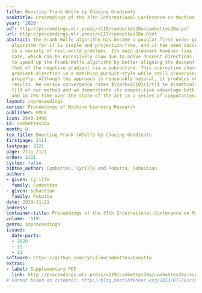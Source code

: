 ```yaml
---
title: Boosting Frank-Wolfe by Chasing Gradients
booktitle: Proceedings of the 37th International Conference on Machine Learning
year: '2020'
pdf: http://proceedings.mlr.press/v119/combettes20a/combettes20a.pdf
url: http://proceedings.mlr.press/v119/combettes20a.html
abstract: The Frank-Wolfe algorithm has become a popular first-order optimization
  algorithm for it is simple and projection-free, and it has been successfully applied
  to a variety of real-world problems. Its main drawback however lies in its convergence
  rate, which can be excessively slow due to naive descent directions. We propose
  to speed up the Frank-Wolfe algorithm by better aligning the descent direction with
  that of the negative gradient via a subroutine. This subroutine chases the negative
  gradient direction in a matching pursuit-style while still preserving the projection-free
  property. Although the approach is reasonably natural, it produces very significant
  results. We derive convergence rates $\mathcal{O}(1/t)$ to $\mathcal{O}(e^{-\omega
  t})$ of our method and we demonstrate its competitive advantage both per iteration
  and in CPU time over the state-of-the-art in a series of computational experiments.
layout: inproceedings
series: Proceedings of Machine Learning Research
publisher: PMLR
issn: 2640-3498
id: combettes20a
month: 0
tex_title: Boosting Frank-{W}olfe by Chasing Gradients
firstpage: 2111
lastpage: 2121
page: 2111-2121
order: 2111
cycles: false
bibtex_author: Combettes, Cyrille and Pokutta, Sebastian
author:
- given: Cyrille
  family: Combettes
- given: Sebastian
  family: Pokutta
date: 2020-11-21
address: 
container-title: Proceedings of the 37th International Conference on Machine Learning
volume: '119'
genre: inproceedings
issued:
  date-parts:
  - 2020
  - 11
  - 21
software: https://github.com/cyrillewcombettes/boostfw
extras:
- label: Supplementary PDF
  link: http://proceedings.mlr.press/v119/combettes20a/combettes20a-supp.pdf
# Format based on citeproc: http://blog.martinfenner.org/2013/07/30/citeproc-yaml-for-bibliographies/
---
```

